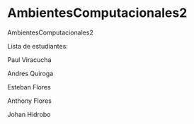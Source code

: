 # AmbientesComputacionales2
AmbientesComputacionales2

Lista de estudiantes: 

Paul Viracucha

Andres Quiroga

Esteban Flores

Anthony Flores

Johan Hidrobo


